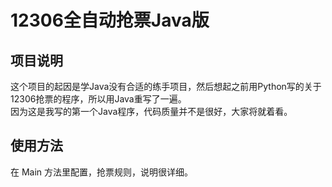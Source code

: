 # 12306全自动抢票Java版
## 项目说明
这个项目的起因是学Java没有合适的练手项目，然后想起之前用Python写的关于12306抢票的程序，所以用Java重写了一遍。<br>
因为这是我写的第一个Java程序，代码质量并不是很好，大家将就着看。
## 使用方法
在 Main 方法里配置，抢票规则，说明很详细。



